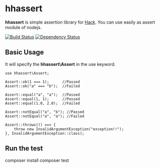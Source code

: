 hhassert
==============================================

**hhassert** is simple assertion library for [Hack](http://hacklang.org/).
You can use easily as assert module of nodejs.

[![Build Status](https://travis-ci.org/hhspecify/hhassert.svg?branch=master)](https://travis-ci.org/hhspecify/hhassert)
[![Dependency Status](https://www.versioneye.com/user/projects/558b9e303632320021000001/badge.svg?style=flat)](https://www.versioneye.com/user/projects/558b9e303632320021000001)

Basic Usage
----------------------------------------------

It will specify the **hhassert\Assert** in the use keyword.

```hack
use hhassert\Assert;

Assert::ok(1 === 1);      //Passed
Assert::ok("a" === "b");  //Failed

Assert::equal("a", "a");  //Passed
Assert::equal(1, 1);      //Passed
Assert::equal(1.0, 2.0);  //Failed

Assert::notEqual("a", "b"); //Passed
Assert::notEqual("a", "a"); //Failed

Assert::throws(() ==> {
    throw new InvalidArgumentException("exception!!");
}, InvalidArgumentException::class);
```

Run the test
----------------------------------------------

composer install
composer test
